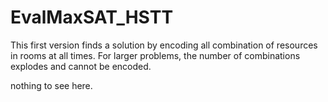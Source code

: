 # EvalMaxSAT_HSTT
This first version finds a solution by encoding all combination of 
resources in rooms at all times. For larger problems, the number
of combinations explodes and cannot be encoded.

nothing to see here.
